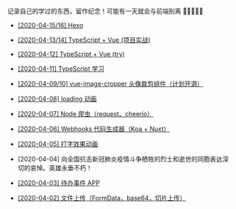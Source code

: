记录自己的学过的东西，留作纪念！可能有一天就会与前端别离 🌟🌟🌟🌟🌟

- [[2020-04-15/16] Hexo](https://github.com/LuckRain7/blog)

- [[2020-04-13/14] TypeScript + Vue (项目实战)](https://github.com/LuckRain7/growth-record/tree/master/Demo/TypeScript/ts-project)

- [[2020-04-12] TypeScript + Vue (try)](https://github.com/LuckRain7/growth-record/tree/master/Demo/TypeScript/select-ui)

- [[2020-04-11] TypeScript 学习](https://github.com/LuckRain7/growth-record/tree/master/Demo/TypeScript/basic)

- [[2020-04-09/10] vue-image-cropper 头像裁剪组件（计划开源）](https://github.com/LuckRain7/vue-image-cropper-simple)

- [[2020-04-08] loading 动画](https://github.com/LuckRain7/growth-record/tree/master/Demo/animation/loading)

- [[2020-04-07] Node 爬虫（request、cheerio）](https://github.com/LuckRain7/growth-record/tree/master/Demo/web-crawler)

- [[2020-04-06] Webhooks 代码生成器（Koa + Nuxt） ](https://github.com/LuckRain7/webhooks-server-generator)

- [[2020-04-05] 打字效果动画 ](https://github.com/LuckRain7/growth-record/tree/master/Demo/animation/打字动画效果)

- [2020-04-04] 向全国抗击新冠肺炎疫情斗争牺牲的烈士和逝世的同胞表达深切的哀悼。英雄永垂不朽！

- [[2020-04-03] 待办事件 APP ](https://github.com/LuckRain7/growth-record/tree/master/Demo/todo-menagement-app)

- [[2020-04-02] 文件上传（FormData，base64，切片上传） ](https://github.com/LuckRain7/growth-record/tree/master/Demo/file-upload)

